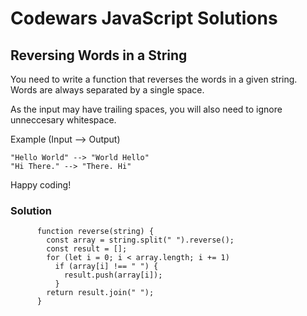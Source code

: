 # Codewars JavaScript Solutions

## Reversing Words in a String

You need to write a function that reverses the words in a given string. Words are always separated by a single space.

As the input may have trailing spaces, you will also need to ignore unneccesary whitespace.

Example (Input --> Output)

```
"Hello World" --> "World Hello"
"Hi There." --> "There. Hi"
```

Happy coding!

### Solution

```
      function reverse(string) {
        const array = string.split(" ").reverse();
        const result = [];
        for (let i = 0; i < array.length; i += 1)
          if (array[i] !== " ") {
            result.push(array[i]);
          }
        return result.join(" ");
      }
```
